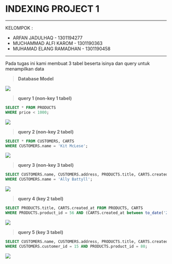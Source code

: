# INDEXING PROJECT 1

---

KELOMPOK :

-   ARFAN JADULHAQ - 1301194277
-   MUCHAMMAD ALFI KAROM - 1301190363
-   MUHAMAD ELANG RAMADHAN - 1301190458

---

Pada tugas ini kami membuat 3 tabel beserta isinya dan query untuk menampilkan data

> **Database Model**

![](https://drive.google.com/uc?id=1ek6i6rtwqrs64PB61RWASEM7d_uBWzhT)

> **query 1 (non-key 1 tabel)**

```sql
SELECT * FROM PRODUCTS
WHERE price < 1000;
```

![](https://drive.google.com/uc?id=17J1rhrr5ZoEyLfHhtqdHl9qR_dlrX6Hz)

> **query 2 (non-key 2 tabel)**

```sql
SELECT * FROM CUSTOMERS, CARTS
WHERE CUSTOMERS.name = 'Kit McLese';
```

![](https://drive.google.com/uc?id=1UHeNXh6bi7uxFS6Xpe_H1SDiTItGslAD)

> **query 3 (non-key 3 tabel)**

```sql
SELECT CUSTOMERS.name, CUSTOMERS.address, PRODUCTS.title, CARTS.created_at FROM CUSTOMERS, PRODUCTS, CARTS
WHERE CUSTOMERS.name = 'Ally Battyll';
```

![](https://drive.google.com/uc?id=1KYTpThYJgPoWXjtFrZHaeOloI5Bn7dEV)

> **query 4 (key 2 tabel)**

```sql
SELECT PRODUCTS.title, CARTS.created_at FROM PRODUCTS, CARTS
WHERE PRODUCTS.product_id = 56 AND (CARTS.created_at between to_date('2021-01-01 00:00:00', 'YYYY-DD-MM HH24:MI:SS') and sysdate);
```

![](https://drive.google.com/uc?id=1DXs7JOjMS160etv9RTEK3P3zm4dMSWPO)

> **query 5 (key 3 tabel)**

```sql
SELECT CUSTOMERS.name, CUSTOMERS.address, PRODUCTS.title, CARTS.created_at FROM CUSTOMERS, PRODUCTS, CARTS
WHERE CUSTOMERS.customer_id = 15 AND PRODUCTS.product_id = 80;
```

![](https://drive.google.com/uc?id=1KUZnnJRWz_p2pXrnFLBPFILJd4y_kQJ8)
